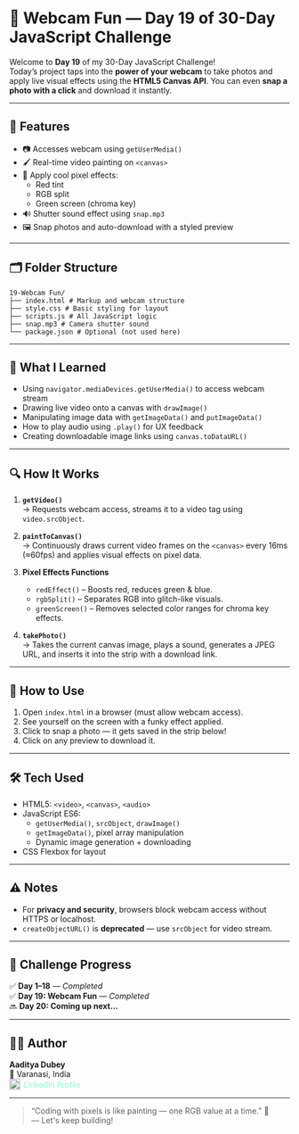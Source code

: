 # 📸 Webcam Fun — Day 19 of 30-Day JavaScript Challenge

Welcome to **Day 19** of my 30-Day JavaScript Challenge!  
Today’s project taps into the **power of your webcam** to take photos and apply live visual effects using the **HTML5 Canvas API**. You can even **snap a photo with a click** and download it instantly.

---

## 🌟 Features

- 📷 Accesses webcam using `getUserMedia()`
- 🖌️ Real-time video painting on `<canvas>`
- 🎨 Apply cool pixel effects:
  - Red tint
  - RGB split
  - Green screen (chroma key)
- 🔊 Shutter sound effect using `snap.mp3`
- 🖼️ Snap photos and auto-download with a styled preview

---

## 🗂️ Folder Structure
```
19-Webcam Fun/
├── index.html # Markup and webcam structure
├── style.css # Basic styling for layout
├── scripts.js # All JavaScript logic
├── snap.mp3 # Camera shutter sound
└── package.json # Optional (not used here)
```

---

## 🧠 What I Learned

- Using `navigator.mediaDevices.getUserMedia()` to access webcam stream
- Drawing live video onto a canvas with `drawImage()`
- Manipulating image data with `getImageData()` and `putImageData()`
- How to play audio using `.play()` for UX feedback
- Creating downloadable image links using `canvas.toDataURL()`

---

## 🔍 How It Works

1. **`getVideo()`**  
   → Requests webcam access, streams it to a video tag using `video.srcObject`.

2. **`paintToCanvas()`**  
   → Continuously draws current video frames on the `<canvas>` every 16ms (≈60fps) and applies visual effects on pixel data.

3. **Pixel Effects Functions**
   - `redEffect()` – Boosts red, reduces green & blue.
   - `rgbSplit()` – Separates RGB into glitch-like visuals.
   - `greenScreen()` – Removes selected color ranges for chroma key effects.

4. **`takePhoto()`**  
   → Takes the current canvas image, plays a sound, generates a JPEG URL, and inserts it into the strip with a download link.

---

## 🎯 How to Use

1. Open `index.html` in a browser (must allow webcam access).
2. See yourself on the screen with a funky effect applied.
3. Click to snap a photo — it gets saved in the strip below!
4. Click on any preview to download it.

---

## 🛠️ Tech Used

- HTML5: `<video>`, `<canvas>`, `<audio>`
- JavaScript ES6:
  - `getUserMedia()`, `srcObject`, `drawImage()`
  - `getImageData()`, pixel array manipulation
  - Dynamic image generation + downloading
- CSS Flexbox for layout

---

## ⚠️ Notes

- For **privacy and security**, browsers block webcam access without HTTPS or localhost.
- `createObjectURL()` is **deprecated** — use `srcObject` for video stream.

---

## 📅 Challenge Progress

✅ **Day 1–18** — _Completed_  
✅ **Day 19: Webcam Fun** — _Completed_  
🔜 **Day 20: Coming up next…**

---

## 👨‍🚀 Author

**Aaditya Dubey**  
📍 Varanasi, India  
<a href="https://linkedin.com/in/aadityadubey" target="_blank" style="display: inline-flex; align-items: center; gap: 6px; text-decoration: none; color: inherit; color: aquamarine;">
  <img src="https://img.icons8.com/?size=100&id=13930&format=png&color=000000" alt="LinkedIn Icon" style="width: 20px; height: 20px;" />
  LinkedIn Profile
</a>

---

> “Coding with pixels is like painting — one RGB value at a time.” 🎨  
> — Let's keep building!
